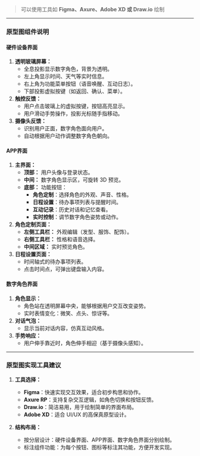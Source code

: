 > 可以使用工具如 **Figma、Axure、Adobe XD 或 Draw.io** 绘制

---

### 原型图组件说明

#### 硬件设备界面

1. **透明玻璃屏幕：**
    - 全息投影显示数字角色，背景为透明。
    - 左上角显示时间、天气等实时信息。
    - 右上角为功能菜单按钮（语音唤醒、互动日志）。
    - 下部投影虚拟按键（如返回、确认、菜单）。
2. **触控反馈：**
    - 用户点击玻璃上的虚拟按键，按钮高亮显示。
    - 用户滑动手势操作，投影光标随手指移动。
3. **摄像头反馈：**
    - 识别用户正面，数字角色面向用户。
    - 自动根据用户动作调整数字角色朝向。

#### APP界面

1. **主界面：**
    - **顶部：** 用户头像与登录状态。
    - **中间：** 数字角色显示区，可旋转 3D 预览。
    - **底部：** 功能按钮：
        - **角色定制**：选择角色的外观、声音、性格。
        - **日程设置**：待办事项列表与提醒时间。
        - **互动记录**：历史对话和记忆查看。
        - **实时控制**：调节数字角色姿势或动作。
2. **角色定制页面：**
    - **左侧工具栏：** 外观编辑（发型、服饰、配饰）。
    - **右侧工具栏：** 性格和语音选择。
    - **中间区域：** 实时预览角色。
3. **日程设置页面：**
    - 时间轴式的待办事项列表。
    - 点击时间点，可弹出键盘输入内容。

#### 数字角色界面

1. **角色显示：**
    - 角色站在透明屏幕中央，能够根据用户交互改变姿势。
    - 实时表情变化：微笑、点头、惊讶等。
2. **对话气泡：**
    - 显示当前对话内容，仿真互动风格。
3. **手势响应：**
    - 用户伸手靠近时，角色伸手相迎（基于摄像头感知）。

---

### 原型图实现工具建议

1. **工具选择：**
    
    - **Figma**：快速实现交互效果，适合初步构思和协作。
    - **Axure RP**：支持复杂交互逻辑，如角色切换和按钮反馈。
    - **Draw.io**：简洁易用，用于绘制简单的界面布局。
    - **Adobe XD**：适合 UI/UX 的高保真原型设计。
2. **结构布局：**
    
    - 按分层设计：硬件设备界面、APP界面、数字角色界面分别绘制。
    - 标注组件功能：为每个按钮、图标等标注其功能，方便开发实现。
